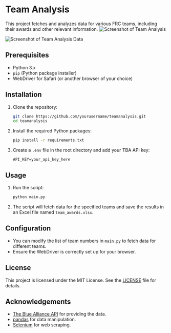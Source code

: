 # Team Analysis

This project fetches and analyzes data for various FRC teams, including their awards and other relevant information.
![Screenshot of Team Analysis](https://cloud-2kwd61dsi-hack-club-bot.vercel.app/0screen_shot_2024-12-20_at_12.49.51___am.png)


![Screenshot of Team Analysis Data](https://cloud-2kwd61dsi-hack-club-bot.vercel.app/1screen_shot_2024-12-20_at_12.49.26___am.png)


## Prerequisites

- Python 3.x
- `pip` (Python package installer)
- WebDriver for Safari (or another browser of your choice)

## Installation

1. Clone the repository:

   ```sh
   git clone https://github.com/yourusername/teamanalysis.git
   cd teamanalysis
   ```
2. Install the required Python packages:

   ```sh
   pip install -r requirements.txt
   ```
3. Create a `.env` file in the root directory and add your TBA API key:

   ```env
   API_KEY=your_api_key_here
   ```

## Usage

1. Run the script:

   ```sh
   python main.py
   ```
2. The script will fetch data for the specified teams and save the results in an Excel file named `team_awards.xlsx`.

## Configuration

- You can modify the list of team numbers in `main.py` to fetch data for different teams.
- Ensure the WebDriver is correctly set up for your browser.

## License

This project is licensed under the MIT License. See the [LICENSE](LICENSE) file for details.

## Acknowledgements

- [The Blue Alliance API](https://www.thebluealliance.com/apidocs/v3) for providing the data.
- [pandas](https://pandas.pydata.org/) for data manipulation.
- [Selenium](https://www.selenium.dev/) for web scraping.
